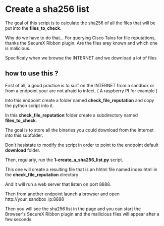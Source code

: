 # Create a sha256 list 

The goal of this script is to calculate the sha256 of all the files that will be put into the **files_to_check**.

Why do we have to do that... For querying Cisco Talos for file reputations, thanks the SecureX Ribbon plugin. Are the files arey known and which one is malicious.

Specificaly when we browse the INTERNET and we download a lot of files 

## how to use this ?

First of all, a good practice is to surf on the INTERNET from a sandbox or from a endpoint your are not afraid to infect. ( A raspberry PI for example )

Into this endpoint create a folder named **check_file_reputation** and copy the python script into it.

In this **check_file_reputation** folder create a subdirectory named **files_to_check**.

The goal is to store all the binaries you could download from the Internet into this subfolder.

Don't hesistate to modify the script in order to point to the endpoint default **download** folder.

Then, regularly, run the **1-create_a_sha256_list.py** script.

This one will create a resulting file that is an hhtml file named index.html in the **check_file_reputation** directory

And it will run a web server that listen on port 8888.

Then from another endpoint launch a browser and open http://your_sandbox_ip:8888

Then you will see the sha256 list in the page and you can start the Browser's SecureX Ribbon plugin and the mailicious files will appear after a few seconds.